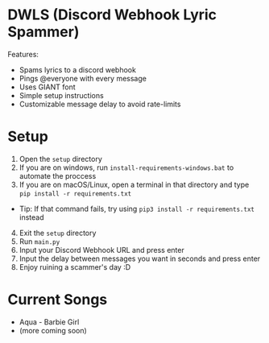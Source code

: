 # DWLS (Discord Webhook Lyric Spammer)
Features:
- Spams lyrics to a discord webhook
- Pings @everyone with every message
- Uses GIANT font
- Simple setup instructions
- Customizable message delay to avoid rate-limits
# Setup
1. Open the `setup` directory
2. If you are on windows, run `install-requirements-windows.bat` to automate the proccess
3. If you are on macOS/Linux, open a terminal in that directory and type `pip install -r requirements.txt`
- Tip: If that command fails, try using `pip3 install -r requirements.txt` instead
4. Exit the `setup` directory
5. Run `main.py`
6. Input your Discord Webhook URL and press enter
7. Input the delay between messages you want in seconds and press enter
8. Enjoy ruining a scammer's day :D
# Current Songs
- Aqua - Barbie Girl
- (more coming soon)

